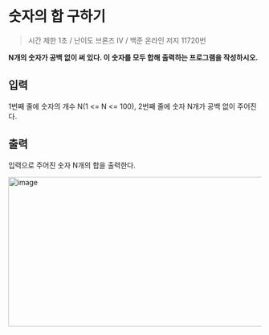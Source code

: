 숫자의 합 구하기
=================
> 시간 제한 1초 /
> 난이도 브론즈 IV /
> 백준 온라인 저지 11720번

**N개의 숫자가 공백 없이 써 있다. 이 숫자를 모두 합해 출력하는 프로그램을 작성하시오.**

입력
---------
1번째 줄에 숫자의 개수 N(1 <= N <= 100), 2번째 줄에 숫자 N개가 공백 없이 주어진다.

출력
---------
입력으로 주어진 숫자 N개의 합을 출력한다.

<img width="599" height="297" alt="image" src="https://github.com/user-attachments/assets/1dc709e2-69f6-47a6-955f-eb665dea0c2b" />

